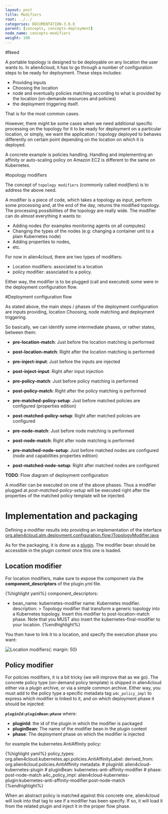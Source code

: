 ```yaml
---
layout: post
title: Modifiers
root: ../../
categories: DOCUMENTATION-3.0.0
parent: [concepts, concepts-deployment]
node_name: concepts-modifiers
weight: 100
---
```



#Need

A portable topology is designed to be deployable on any location the user wants to. In alien4cloud, it has to go through a number of configuration steps to be ready for deployment. These steps includes:

* Providing inputs
* Choosing the location
* node and eventually policies matching according to what is provided by the location (on-demande resources and policies)
* the deployment triggering itself.

That is for the most common cases.

However, there might be some cases when we need additional specific processing on the topology for it to be ready for deployment on a particular location, or simply, we want the application / topology deployed to behaves differently on certain point depending on the location on which it is deployed.

A concrete example is policies handling. Handling and implementing an affinity or auto-scaling policy on Amazon EC2 is different to the same on Kubernetes.

#topology modifiers

The concept of `topology modifiers` (commonly called _modifiers_) is to address the above need.

A modifier is a piece of code, which takes a topology as input, perform some processing and, at the end of the day, returns the modified topology.
The processing possibilities of the topology are really wide. The modifier can do almost everything it wants to:

* Adding nodes (for examples monitoring agents on all computes)
* Changing the types of the nodes (e.g: changing a container unit to a plain Kubernetes node)
* Adding properties to nodes,
* etc.

For now in alien4cloud, there are two types of modifiers:

* Location modifiers: associated to a location
* policy modifier: associated to a policy.

Either way, the modifier is to be plugged (call and executed) some were in the deployment configuration flow.

#Deployment configuration flow

As stated above, the main steps / phases of the deployment configuration are inputs providing, location Choosing, node matching and deployment triggering.

So basically, we can identify some intermediate phases, or rather states, between them:

* __pre-location-match__: Just before the location matching is performed

* __post-location-match__: Right after the location matching is performed

* __pre-inject-input__: Just before the inputs are injected

* __post-inject-input__: Right after input injection

* __pre-policy-match__: Just before policy matching is performed

* __post-policy-match__: Right after the policy matching is performed

* __pre-matched-policy-setup__: Just before matched policies are configured (properties edition)

* __post-matched-policy-setup__: Right after matched policies are configured

* __pre-node-match__: Just before node matching is performed

* __post-node-match__: Right after node matching is performed

* __pre-matched-node-setup__: Just before matched nodes are configured (node and capabilities properties edition)

* __post-matched-node-setup__: Right after matched nodes are configured


**TODO**: Flow diagram of deployment configuration


A modifier can be executed on one of the above phases. Thus a modifier plugged at _post-matched-policy-setup_ will be executed right after the properties of the matched policy template will be injected.

# Implementation and packaging

Defining a modifier results into providing an implementation of the interface [org.alien4cloud.alm.deployment.configuration.flow.ITopologyModifier.java](https://github.com/alien4cloud/alien4cloud/blob/3.0.0-RC1/alien4cloud-core/src/main/java/org/alien4cloud/alm/deployment/configuration/flow/ITopologyModifier.java)

As for the packaging, it is done as a [plugin](/#/developer_guide/plugin.html).
The modifier bean should be accessible in the plugin context once this one is loaded.

## Location modifier
For location modifiers, make sure to expose the component via the __component_descriptors__ of the plugin.yml file.

{%highlight yaml%}
component_descriptors:
  - bean_name: kubernetes-modifier
    name: Kubernetes modifier.
    description: >
      Topology modifier that transform a generic topology into a Kubernetes topology.
      Insert this modifier to post-location-match phase. Note that you MUST also insert the kubernetes-final-modifier to your location.
{%endhighlight%}

You then have to link it to a location, and specify the execution phase you want:

![Location modifiers](../../images/kubernetes_walkthrough/location_modifiers.png){: margin: 50}

## Policy modifier
For policies modifiers, it is a bit tricky (we will improve that as we go).
The concrete policy type (on-demand policy template) is shipped in alien4cloud either via a plugin archive, or via a simple common archive. Either way, you must add to the policy type a specific metadata tag `a4c_policy_impl` to express which modifier is linked to it, and on which deployment phase it should be injected:

___`pluginId:pluginBean:phase`___ where:

* __pluginId__: the id of the plugin in which the modifier is packaged
* __pluginBean__: The name of the modifier bean in the plugin context
* __phase__: The deployment phase on which the modifier is injected

for example the kubernetes AntiAffinity policy:

{%highlight yaml%}
policy_types:
  org.alien4cloud.kubernetes.api.policies.AntiAffinityLabel:
    derived_from: org.alien4cloud.policies.AntiAffinity
    metadata:
      # pluginId: alien4cloud-kubernetes-plugin
      # pluginBean: kubernetes-anti-affinity-modifier
      # phase: post-node-match
      a4c_policy_impl: alien4cloud-kubernetes-plugin:kubernetes-anti-affinity-modifier:post-node-match
{%endhighlight%}

When an abstract policy is matched against this concrete one, alien4cloud will look into that tag to see if a modifier has been specify. If so, it will load it from the related plugin and inject it in the proper flow phase.
